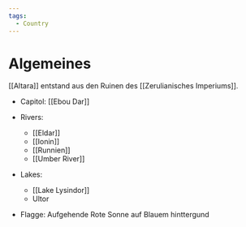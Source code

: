 ```yaml
---
tags:
  - Country
---
```

# Algemeines
[[Altara]] entstand aus den Ruinen des [[Zerulianisches Imperiums]].


* Capitol: [[Ebou Dar]]
- Rivers: 
	- [[Eldar]]
	- [[Ionin]]
	- [[Runnien]]
	- [[Umber River]]

- Lakes:
	- [[Lake Lysindor]]
	- Ultor

- Flagge:  Aufgehende Rote Sonne auf  Blauem hinttergund
